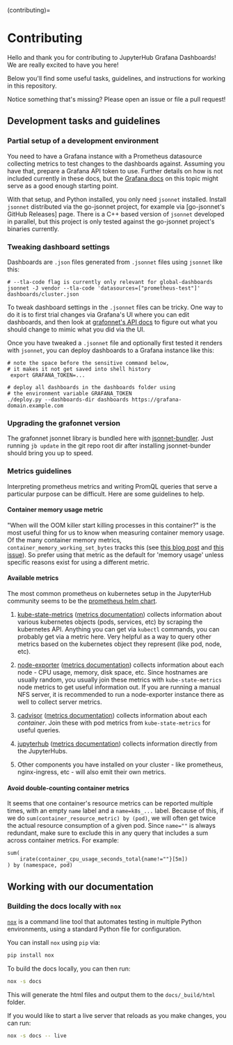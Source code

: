 (contributing)=
# Contributing

Hello and thank you for contributing to JupyterHub Grafana Dashboards!
We are really excited to have you here!

Below you'll find some useful tasks, guidelines, and instructions for working
in this repository.

Notice something that's missing? Please open an issue or file a pull request!

## Development tasks and guidelines

### Partial setup of a development environment

You need to have a Grafana instance with a Prometheus datasource collecting
metrics to test changes to the dashboards against. Assuming you have that,
prepare a Grafana API token to use. Further details on how is not included
currently in these docs, but the [Grafana docs](https://grafana.com/docs/grafana/latest/administration/api-keys/#steps) on this topic might serve as a good enough starting point.

With that setup, and Python installed, you only need `jsonnet` installed.
Install `jsonnet` distributed via the go-jsonnet project, for example via
[go-jsonnet's GitHub Releases] page. There is a C++ based version of `jsonnet`
developed in parallel, but this project is only tested against the go-jsonnet
project's binaries currently.

[`go-jsonnet`'s GitHub Releases]: https://github.com/google/go-jsonnet/releases

### Tweaking dashboard settings

Dashboards are `.json` files generated from `.jsonnet` files using `jsonnet`
like this:

```shell
# --tla-code flag is currently only relevant for global-dashboards
jsonnet -J vendor --tla-code 'datasources=["prometheus-test"]' dashboards/cluster.json
```

To tweak dashboard settings in the `.jsonnet` files can be tricky. One way to do
it is to first trial changes via Grafana's UI where you can edit dashboards, and
then look at [grafonnet's API docs] to figure out what you should change to
mimic what you did via the UI.

Once you have tweaked a `.jsonnet` file and optionally first tested it renders
with `jsonnet`, you can deploy dashboards to a Grafana instance like this:

```shell
# note the space before the sensitive command below,
# it makes it not get saved into shell history
 export GRAFANA_TOKEN=...

# deploy all dashboards in the dashboards folder using
# the environment variable GRAFANA_TOKEN
./deploy.py --dashboards-dir dashboards https://grafana-domain.example.com
```

[grafonnet's API docs]: https://grafana.github.io/grafonnet/API/index.html

### Upgrading the grafonnet version

The grafonnet jsonnet library is bundled here with [jsonnet-bundler](https://github.com/jsonnet-bundler/jsonnet-bundler).
Just running `jb update` in the git repo root dir after installing jsonnet-bunder should bring
you up to speed.

### Metrics guidelines

Interpreting prometheus metrics and writing PromQL queries that serve a particular
purpose can be difficult. Here are some guidelines to help.

#### Container memory usage metric

"When will the OOM killer start killing processes in this container?" is the most useful
thing for us to know when measuring container memory usage. Of the many container memory
metrics, `container_memory_working_set_bytes` tracks this (see [this blog post](https://faun.pub/how-much-is-too-much-the-linux-oomkiller-and-used-memory-d32186f29c9d)
and [this issue](https://github.com/jupyterhub/grafana-dashboards/issues/13)).
So prefer using that metric as the default for 'memory usage' unless specific reasons
exist for using a different metric.

#### Available metrics

The most common prometheus on kubernetes setup in the JupyterHub community seems
to be the [prometheus helm chart](https://github.com/prometheus-community/helm-charts/tree/main/charts/prometheus).

1. [kube-state-metrics](https://github.com/kubernetes/kube-state-metrics)
   ([metrics documentation](https://github.com/kubernetes/kube-state-metrics/tree/master/docs))
   collects information about various kubernetes objects (pods, services, etc)
   by scraping the kubernetes API. Anything you can get via `kubectl` commands,
   you can probably get via a metric here. Very helpful as a way to query other
   metrics based on the kubernetes object they represent (like pod, node, etc).

2. [node-exporter](https://github.com/prometheus/node_exporter)
   ([metrics documentation](https://github.com/prometheus/node_exporter#enabled-by-default))
   collects information about each node - CPU usage, memory, disk space, etc. Since hostnames
   are usually random, you usually join these metrics with `kube-state-metrics` node
   metrics to get useful information out. If you are running a manual NFS server,
   it is recommended to run a node-exporter instance there as well to collect server
   metrics.

3. [cadvisor](https://github.com/google/cadvisor)
   ([metrics documentation](https://github.com/google/cadvisor/blob/master/docs/storage/prometheus.md))
   collects information about each *container*. Join these with pod metrics from
   `kube-state-metrics` for useful queries.

4. [jupyterhub](https://jupyterhub.readthedocs.io/en/latest/)
   ([metrics documentation](https://jupyterhub.readthedocs.io/en/latest/reference/metrics.html))
   collects information directly from the JupyterHubs.

5. Other components you have installed on your cluster - like prometheus,
   nginx-ingress, etc - will also emit their own metrics.

#### Avoid double-counting container metrics

It seems that one container's resource metrics can be reported multiple times,
with an empty `name` label and a `name=k8s_...` label.
Because of this, if we do `sum(container_resource_metric) by (pod)`,
we will often get twice the actual resource consumption of a given pod.
Since `name=""` is always redundant, make sure to exclude this in any query
that includes a sum across container metrics.
For example:

```promql
sum(
    irate(container_cpu_usage_seconds_total{name!=""}[5m])
) by (namespace, pod)
```

## Working with our documentation

### Building the docs locally with `nox`

[`nox`](https://nox.thea.codes/en/stable/) is a command line tool that automates
testing in multiple Python environments, using a standard Python file for configuration.

You can install `nox` using `pip` via:

```bash
pip install nox
```

To build the docs locally, you can then run:

```bash
nox -s docs
```

This will generate the html files and output them to the `docs/_build/html` folder.

If you would like to start a live server that reloads as you make changes, you can run:

```bash
nox -s docs -- live
```
